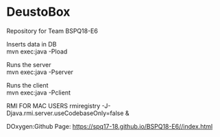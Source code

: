 # DeustoBox
Repository for Team BSPQ18-E6

Inserts data in DB <br>
mvn exec:java -Pload

Runs the server<br>
mvn exec:java -Pserver

Runs the client<br>
mvn exec:java -Pclient

RMI FOR MAC USERS
rmiregistry -J-Djava.rmi.server.useCodebaseOnly=false &

DOxygen:Github Page: https://spq17-18.github.io/BSPQ18-E6//index.html
